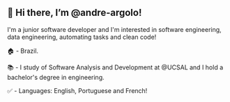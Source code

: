 👋 Hi there, I’m @andre-argolo!
---------------------------
I'm a junior software developer and I'm interested in software engineering, data engineering, automating tasks and clean code!

🏠 - Brazil.

📚 - I study of Software Analysis and Development at @UCSAL and I hold a bachelor's degree in engineering. 

✅ - Languages: English, Portuguese and French!

<!---
andre-argolo/andre-argolo is a ✨ special ✨ repository because its `README.md` (this file) appears on your GitHub profile.
You can click the Preview link to take a look at your changes.
--->
